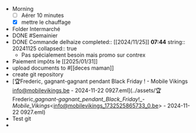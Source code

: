 - Morning
  * [ ] Aérer 10 minutes
  * [x] mettre le chauffage
- Folder Intermarché
- DONE #Semainier
- DONE Commande delhaize
  completed:: [[2024/11/25]] **07:44**
  string:: 20241125
  collapsed:: true
	- Pas spécialement besoin mais promo sur contrex
- Paiement impôts le [[2025/01/31]]
- upload documents to #[[deces maman]]
- create git repository
- [🏆Frederic, gagnant-gagnant pendant Black Friday ! - Mobile Vikings <info@mobilevikings.be> - 2024-11-22 0927.eml](../assets/🏆Frederic,_gagnant-gagnant_pendant_Black_Friday_!_-_Mobile_Vikings_<info@mobilevikings_1732525865733_0.be> - 2024-11-22 0927.eml)
- Test git
-